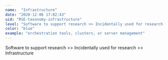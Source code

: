 ```yaml
---
name:  "Infrastructure"
date: "2020-12-06 17:02:43"
uid: "RSE-taxonomy-infrastructure"
level: "Software to support research >> Incidentally used for research >> Infrastructure"
color: "blue"
example: "orchestration tools, clusters, or server management" 
---
```


Software to support research >> Incidentally used for research >> Infrastructure